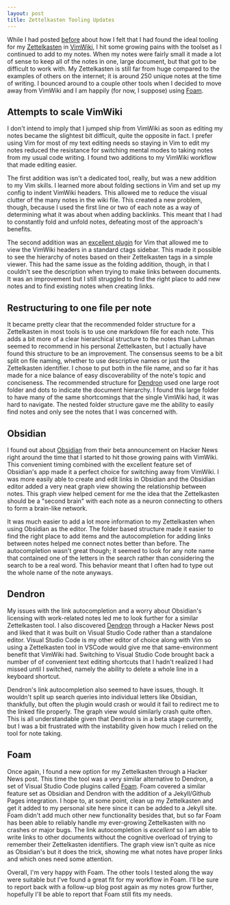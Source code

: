 ```yaml
---
layout: post
title: Zettelkasten Tooling Updates
---
```


While I had posted [before](https://jonathanbayless.com/2020/03/09/zettelkasten-vimwiki.html) about how I felt that I had found the ideal tooling for my [Zettelkasten](https://zettelkasten.de) in [VimWiki](https://vimwiki.github.io), I hit some growing pains with the toolset as I continued to add to my notes. When my notes were fairly small it made a lot of sense to keep all of the notes in one, large document, but that got to be difficult to work with. My Zettelkasten is still far from huge compared to the examples of others on the internet; it is around 250 unique notes at the time of writing. I bounced around to a couple other tools when I decided to move away from VimWiki and I am happily (for now, I suppose) using [Foam](https://foambubble.github.io).

## Attempts to scale VimWiki

I don't intend to imply that I jumped ship from VimWiki as soon as editing my notes became the slightest bit difficult, quite the opposite in fact. I prefer using Vim for most of my text editing needs so staying in Vim to edit my notes reduced the resistance for switching mental modes to taking notes from my usual code writing. I found two additions to my VimWiki workflow that made editing easier.

The first addition was isn't a dedicated tool, really, but was a new addition to my Vim skills. I learned more about folding sections in Vim and set up my config to indent VimWiki headers. This allowed me to reduce the visual clutter of the many notes in the wiki file. This created a new problem, though, because I used the first line or two of each note as a way of determining what it was about when adding backlinks. This meant that I had to constantly fold and unfold notes, defeating most of the approach's benefits.

The second addition was an [excellent plugin](https://gist.github.com/EinfachTool/9071573) for Vim that allowed me to view the VimWiki headers in a standard ctags sidebar. This made it possible to see the hierarchy of notes based on their Zettelkasten tags in a simple viewer. This had the same issue as the folding addition, though, in that I couldn't see the description when trying to make links between documents. It was an improvement but I still struggled to find the right place to add new notes and to find existing notes when creating links.

## Restructuring to one file per note

It became pretty clear that the recommended folder structure for a Zettelkasten in most tools is to use one markdown file for each note. This adds a bit more of a clear hierarchical structure to the notes than Luhman seemed to recommend in his personal Zettelkasten, but I actually have found this structure to be an improvement. The consensus seems to be a bit split on file naming, whether to use descriptive names or just the Zettelkasten identifier. I chose to put both in the file name, and so far it has made for a nice balance of easy discoverability of the note's topic and conciseness. The recommended structure for [Dendron](https://dendron.so) used one large root folder and dots to indicate the document hierarchy. I found this large folder to have many of the same shortcomings that the single VimWiki had, it was hard to navigate. The nested folder structure gave me the ability to easily find notes and only see the notes that I was concerned with.

## Obsidian 

I found out about [Obsidian](https://obsidian.md) from their beta announcement on Hacker News right around the time that I started to hit those growing pains with VimWiki. This convenient timing combined with the excellent feature set of Obsidian's app made it a perfect choice for switching away from VimWiki. I was more easily able to create and edit links in Obsidian and the Obsidian editor added a very neat graph view showing the relationship between notes. This graph view helped cement for me the idea that the Zettelkasten should be a "second brain" with each note as a neuron connecting to others to form a brain-like network.

It was much easier to add a lot more information to my Zettelkasten when using Obsidian as the editor. The folder based structure made it easier to find the right place to add items and the autocompletion for adding links between notes helped me connect notes better than before. The autocompletion wasn't great though; it seemed to look for any note name that contained one of the letters in the search rather than considering the search to be a real word. This behavior meant that I often had to type out the whole name of the note anyways.

## Dendron 

My issues with the link autocompletion and a worry about Obsidian's licensing with work-related notes led me to look further for a similar Zettelkasten tool. I also discovered [Dendron](https://dendron.so) through a Hacker News post and liked that it was built on Visual Studio Code rather than a standalone editor. Visual Studio Code is my other editor of choice along with Vim so using a Zettelkasten tool in VSCode would give me that same-environment benefit that VimWiki had. Switching to Visual Studio Code brought back a number of of convenient text editing shortcuts that I hadn't realized I had missed until I switched, namely the ability to delete a whole line in a keyboard shortcut. 

Dendron's link autocompletion also seemed to have issues, though. It wouldn't split up search queries into individual letters like Obsidian, thankfully, but often the plugin would crash or would it fail to redirect me to the linked file properly. The graph view would similarly crash quite often. This is all understandable given that Dendron is in a beta stage currently, but I was a bit frustrated with the instability given how much I relied on the tool for note taking.

## Foam

Once again, I found a new option for my Zettelkasten through a Hacker News post. This time the tool was a very similar alternative to Dendron, a set of Visual Studio Code plugins called [Foam](https://foambubble.github.io). Foam covered a similar feature set as Obsidian and Dendron with the addition of a Jekyll/Github Pages integration. I hope to, at some point, clean up my Zettelkasten and get it added to my personal site here since it can be added to a Jekyll site. Foam didn't add much other new functionality besides that, but so far Foam has been able to reliably handle my ever-growing Zettelkasten with no crashes or major bugs. The link autocompletion is _excellent_ so I am able to write links to other documents without the cognitive overload of trying to remember their Zettelkasten identifiers. The graph view isn't quite as nice as Obsidian's but it does the trick, showing me what notes have proper links and which ones need some attention. 

Overall, I'm very happy with Foam. The other tools I tested along the way were suitable but I've found a great fit for my workflow in Foam. I'll be sure to report back with a follow-up blog post again as my notes grow further, hopefully I'll be able to report that Foam still fits my needs.

